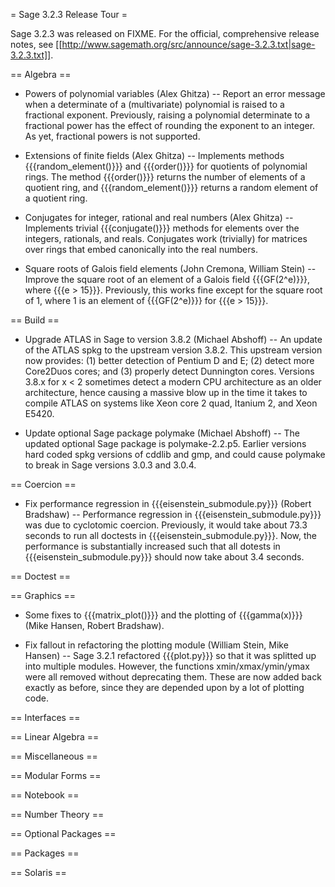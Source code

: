 = Sage 3.2.3 Release Tour =

Sage 3.2.3 was released on FIXME. For the official, comprehensive release notes, see [[http://www.sagemath.org/src/announce/sage-3.2.3.txt|sage-3.2.3.txt]].

== Algebra ==

 * Powers of polynomial variables (Alex Ghitza) -- Report an error message when a determinate of a (multivariate) polynomial is raised to a fractional exponent. Previously, raising a polynomial determinate to a fractional power has the effect of rounding the exponent to an integer. As yet, fractional powers is not supported.

 * Extensions of finite fields (Alex Ghitza) -- Implements methods {{{random_element()}}} and {{{order()}}} for quotients of polynomial rings. The method {{{order()}}} returns the number of elements of a quotient ring, and {{{random_element()}}} returns a random element of a quotient ring.

 * Conjugates for integer, rational and real numbers (Alex Ghitza) -- Implements trivial {{{conjugate()}}} methods for elements over the integers, rationals, and reals. Conjugates work (trivially) for matrices over rings that embed canonically into the real numbers.

 * Square roots of Galois field elements (John Cremona, William Stein) -- Improve the square root of an element of a Galois field {{{GF(2^e)}}}, where {{{e > 15}}}. Previously, this works fine except for the square root of 1, where 1 is an element of {{{GF(2^e)}}} for {{{e > 15}}}.

== Build ==

 * Upgrade ATLAS in Sage to version 3.8.2 (Michael Abshoff) -- An update of the ATLAS spkg to the upstream version 3.8.2. This upstream version now provides: (1) better detection of Pentium D and E; (2) detect more Core2Duos cores; and (3) properly detect Dunnington cores. Versions 3.8.x for x < 2 sometimes detect a modern CPU architecture as an older architecture, hence causing a massive blow up in the time it takes to compile ATLAS on systems like Xeon core 2 quad, Itanium 2, and Xeon E5420.

 * Update optional Sage package polymake (Michael Abshoff) -- The updated optional Sage package is polymake-2.2.p5. Earlier versions hard coded spkg versions of cddlib and gmp, and could cause polymake to break in Sage versions 3.0.3 and 3.0.4.

== Coercion ==

 * Fix performance regression in {{{eisenstein_submodule.py}}} (Robert Bradshaw) -- Performance regression in {{{eisenstein_submodule.py}}} was due to cyclotomic coercion. Previously, it would take about 73.3 seconds to run all doctests in {{{eisenstein_submodule.py}}}. Now, the performance is substantially increased such that all dotests in {{{eisenstein_submodule.py}}} should now take about 3.4 seconds.

== Doctest ==

== Graphics ==

 * Some fixes to {{{matrix_plot()}}} and the plotting of {{{gamma(x)}}} (Mike Hansen, Robert Bradshaw).

 * Fix fallout in refactoring the plotting module (William Stein, Mike Hansen) -- Sage 3.2.1 refactored {{{plot.py}}} so that it was splitted up into multiple modules. However, the functions xmin/xmax/ymin/ymax were all removed without deprecating them. These are now added back exactly as before, since they are depended upon by a lot of plotting code.

== Interfaces ==

== Linear Algebra ==

== Miscellaneous ==

== Modular Forms ==

== Notebook ==

== Number Theory ==

== Optional Packages ==

== Packages ==

== Solaris ==
